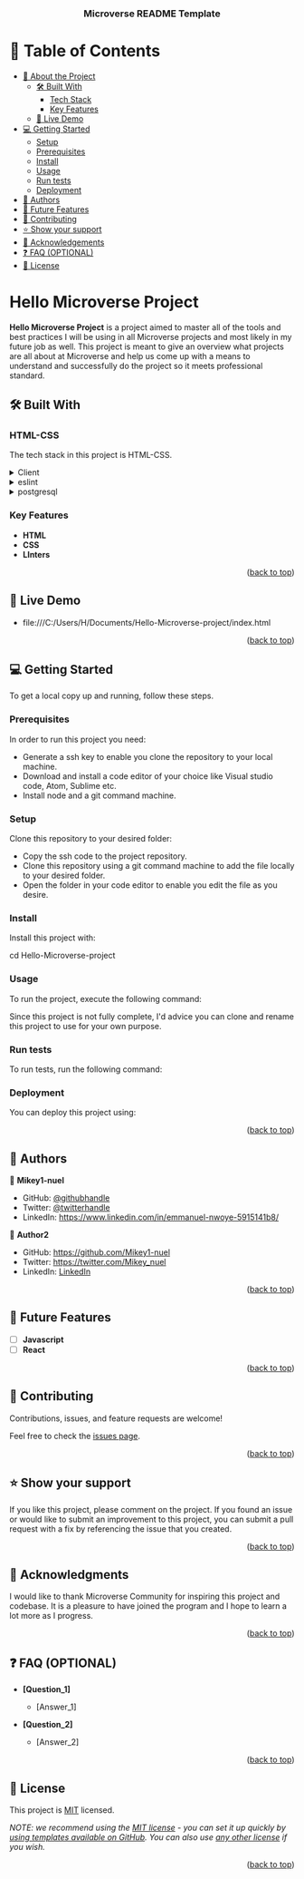 <a name="readme-top"></a>

<div align="center">

  <h3><b>Microverse README Template</b></h3>

</div>

# 📗 Table of Contents

- [📖 About the Project](#about-project)
  - [🛠 Built With](#built-with)
    - [Tech Stack](#tech-stack)
    - [Key Features](#key-features)
  - [🚀 Live Demo](#live-demo)
- [💻 Getting Started](#getting-started)
  - [Setup](#setup)
  - [Prerequisites](#prerequisites)
  - [Install](#install)
  - [Usage](#usage)
  - [Run tests](#run-tests)
  - [Deployment](#triangular_flag_on_post-deployment)
- [👥 Authors](#authors)
- [🔭 Future Features](#future-features)
- [🤝 Contributing](#contributing)
- [⭐️ Show your support](#support)
- [🙏 Acknowledgements](#acknowledgements)
- [❓ FAQ (OPTIONAL)](#faq)
- [📝 License](#license)

# Hello Microverse Project <a name="about-project"></a>

**Hello Microverse Project** is a project aimed to master all of the tools and best practices I will be using in all Microverse projects and most likely in my future job as well. This project is meant to give an overview what projects are all about at Microverse and help us come up with a means to understand and successfully do the project so it meets professional standard.

## 🛠 Built With <a name="built-with"></a>

### HTML-CSS <a name="tech-stack"></a>

The tech stack in this project is HTML-CSS.

<details>
  <summary>Client</summary>
  <ul>
    <li><a href="https://reactjs.org/">React.js</a></li>
  </ul>
</details>

<details>
  <summary>eslint</summary>
  <ul>
    <li><a href="https://expressjs.com/">Express.js</a></li>
  </ul>
</details>

<details>
<summary>postgresql</summary>
  <ul>
    <li><a href="https://www.postgresql.org/">PostgreSQL</a></li>
  </ul>
</details>

### Key Features <a name="key-features"></a>

- **HTML**
- **CSS**
- **LInters**

<p align="right">(<a href="#readme-top">back to top</a>)</p>

## 🚀 Live Demo <a name="live-demo"></a>

- file:///C:/Users/H/Documents/Hello-Microverse-project/index.html

<p align="right">(<a href="#readme-top">back to top</a>)</p>

## 💻 Getting Started <a name="getting-started"></a>

To get a local copy up and running, follow these steps.

### Prerequisites

In order to run this project you need:

- Generate a ssh key to enable you clone the repository to your local machine.
- Download and install a code editor of your choice like Visual studio code, Atom, Sublime etc.
- Install node and a git command machine.


### Setup

Clone this repository to your desired folder:

- Copy the ssh code to the project repository.
- Clone this repository using a git command machine to add the file locally to your desired folder.
- Open the folder in your code editor to enable you edit the file as you desire.


### Install

Install this project with:

cd Hello-Microverse-project


### Usage

To run the project, execute the following command:

Since this project is not fully complete, I'd advice you can clone and rename this project to use for your  own purpose. 


### Run tests

To run tests, run the following command:


### Deployment

You can deploy this project using:


<p align="right">(<a href="#readme-top">back to top</a>)</p>


## 👥 Authors <a name="authors"></a>


👤 **Mikey1-nuel**

- GitHub: [@githubhandle](https://github.com/githubhandle)
- Twitter: [@twitterhandle](https://twitter.com/twitterhandle)
- LinkedIn: https://www.linkedin.com/in/emmanuel-nwoye-5915141b8/

👤 **Author2**

- GitHub: https://github.com/Mikey1-nuel
- Twitter: https://twitter.com/Mikey_nuel
- LinkedIn: [LinkedIn](https://linkedin.com/in/linkedinhandle)

<p align="right">(<a href="#readme-top">back to top</a>)</p>


## 🔭 Future Features <a name="future-features"></a>

- [ ] **Javascript**
- [ ] **React**

<p align="right">(<a href="#readme-top">back to top</a>)</p>


## 🤝 Contributing <a name="contributing"></a>

Contributions, issues, and feature requests are welcome!

Feel free to check the [issues page](../../issues/).

<p align="right">(<a href="#readme-top">back to top</a>)</p>


## ⭐️ Show your support <a name="support"></a>


If you like this project, please comment on the project. If you found an issue or would like to submit an improvement to this project, you can submit a pull request with a fix by referencing the issue that you created.

<p align="right">(<a href="#readme-top">back to top</a>)</p>

## 🙏 Acknowledgments <a name="acknowledgements"></a>


I would like to thank Microverse Community for inspiring this project and codebase. It is a pleasure to have joined the program and I hope to learn a lot more as I progress.

<p align="right">(<a href="#readme-top">back to top</a>)</p>


## ❓ FAQ (OPTIONAL) <a name="faq"></a>


- **[Question_1]**

  - [Answer_1]

- **[Question_2]**

  - [Answer_2]

<p align="right">(<a href="#readme-top">back to top</a>)</p>


## 📝 License <a name="license"></a>

This project is [MIT](./LICENSE) licensed.

_NOTE: we recommend using the [MIT license](https://choosealicense.com/licenses/mit/) - you can set it up quickly by [using templates available on GitHub](https://docs.github.com/en/communities/setting-up-your-project-for-healthy-contributions/adding-a-license-to-a-repository). You can also use [any other license](https://choosealicense.com/licenses/) if you wish._

<p align="right">(<a href="#readme-top">back to top</a>)</p>
